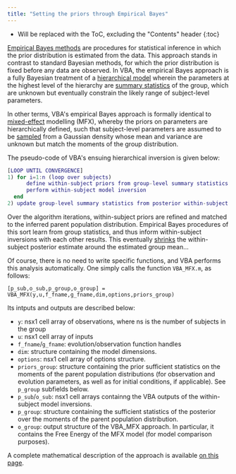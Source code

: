 ```yaml
---
title: "Setting the priors through Empirical Bayes"
---
```

* Will be replaced with the ToC, excluding the "Contents" header
{:toc}


[Empirical Bayes methods](https://en.wikipedia.org/wiki/Empirical_Bayes_method) are procedures for statistical inference in which the prior distribution is estimated from the data. This approach stands in contrast to standard Bayesian methods, for which the prior distribution is fixed before any data are observed. In VBA, the empirical Bayes approach is a fully Bayesian treatment of a [hierarchical model](https://en.wikipedia.org/wiki/Bayesian_hierarchical_modeling) wherein the parameters at the highest level of the hierarchy are [summary statistics](https://en.wikipedia.org/wiki/Summary_statistics) of the group, which are unknown but eventually constrain the likely range of subject-level parameters. 

In other terms, VBA's empirical Bayes approach is formally identical to [mixed-effect](https://en.wikipedia.org/wiki/Mixed_model) modelling (MFX), whereby the priors on parameters are hierarchically defined, such that subject-level parameters are assumed to be [sampled](https://en.wikipedia.org/wiki/Sample_(statistics)) from a Gaussian density whose mean and variance are unknown but match the moments of the group distribution.

The pseudo-code of VBA's ensuing hierarchical inversion is given below:

```matlab
[LOOP UNTIL CONVERGENCE]
1) for i=1:n (loop over subjects)
      define within-subject priors from group-level summary statistics
      perform within-subject model inversion
  end
2) update group-level summary statistics from posterior within-subject summary statistics
```

Over the algorithm iterations, within-subject priors are refined and matched to the inferred parent population distribution. Empirical Bayes procedures of this sort learn from group statistics, and thus inform within-subject inversions with each other results. This eventually [shrinks](https://en.wikipedia.org/wiki/Shrinkage_estimator) the within-subject posterior estimate around the estimated group mean...

Of course, there is no need to write specific functions, and VBA performs this analysis automatically. One simply calls the function `VBA_MFX.m`, as follows:

```
[p_sub,o_sub,p_group,o_group] = VBA_MFX(y,u,f_fname,g_fname,dim,options,priors_group)
```

Its intputs and outputs are described below:

- `y`: nsx1 cell array of observations, where ns is the number of subjects in the group
- `u`:  nsx1 cell array of inputs
- `f_fname`/`g_fname`: evolution/observation function handles
- `dim`: structure containing the model dimensions.
- `options`: nsx1 cell array of options structure.
- `priors_group`: structure containing the prior sufficient statistics on the moments of the parent population distributions (for observation and evolution parameters, as well as for initial conditions, if applicable). See `p_group` subfields below.
- `p_sub`/`o_sub`: nsx1 cell arrays containng the VBA outputs of the within-subject model inversions.
- `p_group`: structure containing the sufficient statistics of the posterior over the moments of the parent population distribution.
- `o_group`: output structure of the VBA_MFX approach. In particular, it contains the Free Energy of the MFX model (for model comparison purposes).

A complete mathematical description of the approach is available [on this page](https://sites.google.com/site/jeandaunizeauswebsite/links/resources).
